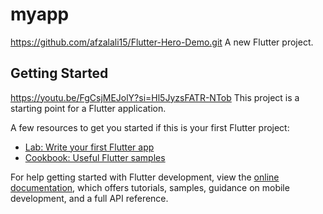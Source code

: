 # myapp
https://github.com/afzalali15/Flutter-Hero-Demo.git
A new Flutter project.

## Getting Started
https://youtu.be/FgCsjMEJolY?si=Hl5JyzsFATR-NTob
This project is a starting point for a Flutter application.

A few resources to get you started if this is your first Flutter project:

- [Lab: Write your first Flutter app](https://docs.flutter.dev/get-started/codelab)
- [Cookbook: Useful Flutter samples](https://docs.flutter.dev/cookbook)

For help getting started with Flutter development, view the
[online documentation](https://docs.flutter.dev/), which offers tutorials,
samples, guidance on mobile development, and a full API reference.
